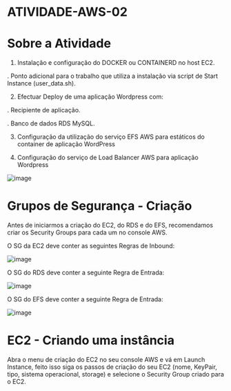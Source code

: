 # ATIVIDADE-AWS-02

# Sobre a Atividade

1. Instalação e configuração do DOCKER ou CONTAINERD no host EC2.

. Ponto adicional para o trabalho que utiliza a instalação via script de Start Instance (user_data.sh).

2. Efectuar Deploy de uma aplicação Wordpress com:

. Recipiente de aplicação.

. Banco de dados RDS MySQL.

3. Configuração da utilização do serviço EFS AWS para estáticos do container de aplicação WordPress

4. Configuração do serviço de Load Balancer AWS para aplicação Wordpress

![image](https://github.com/lucassantos2206/ATIVIDADE-AWS-02/assets/139476940/b37171b3-d2c1-46ab-9726-022b2adb6b9f)


# Grupos de Segurança - Criação
Antes de iniciarmos a criação do EC2, do RDS e do EFS, recomendamos criar os Security Groups para cada um no console AWS.

O SG da EC2 deve conter as seguintes Regras de Inbound:

![image](https://github.com/lucassantos2206/ATIVIDADE-AWS-02/assets/139476940/47ddbff1-1352-48f1-a387-2194be7ac66d)

O SG do RDS deve conter a seguinte Regra de Entrada:

![image](https://github.com/lucassantos2206/ATIVIDADE-AWS-02/assets/139476940/a0a2998a-92c7-4fe1-8b66-2cc2a47ddc8b)

O SG do EFS deve conter a seguinte Regra de Entrada:

![image](https://github.com/lucassantos2206/ATIVIDADE-AWS-02/assets/139476940/7f474114-06a8-4711-ae93-f567a683d449)

# EC2 - Criando uma instância

Abra o menu de criação do EC2 no seu console AWS e vá em Launch Instance, feito isso siga os passos de criação do seu EC2 (nome, KeyPair, tipo, sistema operacional, storage) e selecione o Security Group criado para o EC2.
